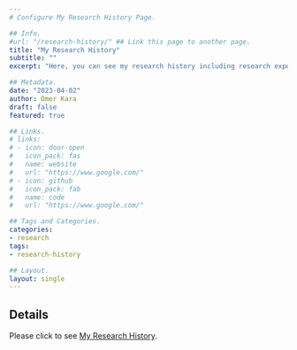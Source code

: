 ```yaml
---
# Configure My Research History Page.

## Info.
#url: "/research-history/" ## Link this page to another page.
title: "My Research History"
subtitle: ""
excerpt: "Here, you can see my research history including research experience, publications, working papers, and work in progress." ## Shown on the Research Main Page, but does not shown on the Research Page.

## Metadata.
date: "2023-04-02"
author: Omer Kara
draft: false
featured: true

## Links.
# links:
# - icon: door-open
#   icon_pack: fas
#   name: website
#   url: "https://www.google.com/"
# - icon: github
#   icon_pack: fab
#   name: code
#   url: "https://www.google.com/"

## Tags and Categories.
categories:
- research
tags:
- research-history

## Layout.
layout: single
---
```


## Details
Please click to see [My Research History](/research-history/).
